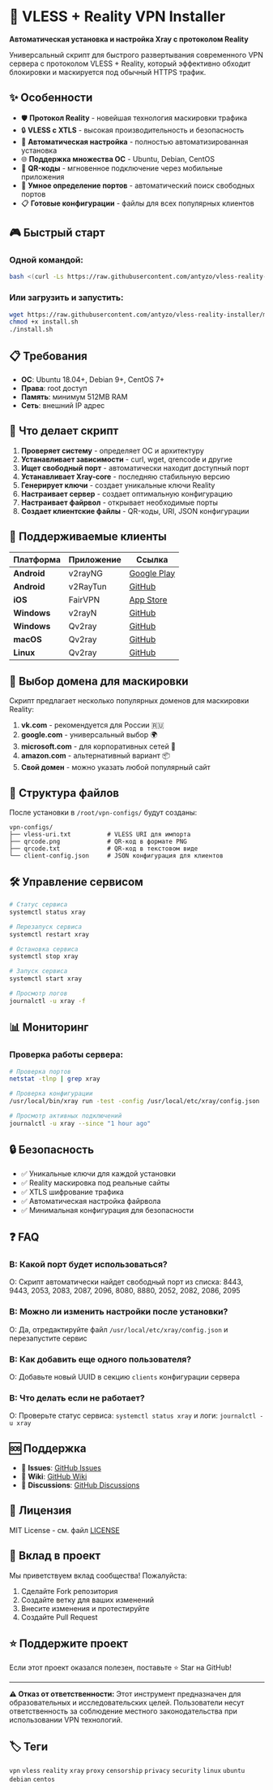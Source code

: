 # 🚀 VLESS + Reality VPN Installer

**Автоматическая установка и настройка Xray с протоколом Reality**

Универсальный скрипт для быстрого развертывания современного VPN сервера с протоколом VLESS + Reality, который эффективно обходит блокировки и маскируется под обычный HTTPS трафик.

## ✨ Особенности

- 🛡️ **Протокол Reality** - новейшая технология маскировки трафика
- 🔒 **VLESS с XTLS** - высокая производительность и безопасность  
- 🎯 **Автоматическая настройка** - полностью автоматизированная установка
- 🌐 **Поддержка множества ОС** - Ubuntu, Debian, CentOS
- 📱 **QR-коды** - мгновенное подключение через мобильные приложения
- 🔧 **Умное определение портов** - автоматический поиск свободных портов
- 📋 **Готовые конфигурации** - файлы для всех популярных клиентов

## 🎮 Быстрый старт

### Одной командой:

```bash
bash <(curl -Ls https://raw.githubusercontent.com/antyzo/vless-reality-installer/master/install.sh)
```

### Или загрузить и запустить:

```bash
wget https://raw.githubusercontent.com/antyzo/vless-reality-installer/main/install.sh
chmod +x install.sh
./install.sh
```

## 📋 Требования

- **ОС**: Ubuntu 18.04+, Debian 9+, CentOS 7+
- **Права**: root доступ
- **Память**: минимум 512MB RAM
- **Сеть**: внешний IP адрес

## 🔧 Что делает скрипт

1. **Проверяет систему** - определяет ОС и архитектуру
2. **Устанавливает зависимости** - curl, wget, qrencode и другие
3. **Ищет свободный порт** - автоматически находит доступный порт
4. **Устанавливает Xray-core** - последняю стабильную версию
5. **Генерирует ключи** - создает уникальные ключи Reality
6. **Настраивает сервер** - создает оптимальную конфигурацию
7. **Настраивает файрвол** - открывает необходимые порты
8. **Создает клиентские файлы** - QR-коды, URI, JSON конфигурации

## 📱 Поддерживаемые клиенты

| Платформа | Приложение | Ссылка |
|-----------|------------|--------|
| **Android** | v2rayNG | [Google Play](https://play.google.com/store/apps/details?id=com.v2ray.ang) |
| **Android** | v2RayTun | [GitHub](https://github.com/2dust/v2rayNG) |
| **iOS** | FairVPN | [App Store](https://apps.apple.com/app/fair-vpn/id1533873488) |
| **Windows** | v2rayN | [GitHub](https://github.com/2dust/v2rayN) |
| **Windows** | Qv2ray | [GitHub](https://github.com/Qv2ray/Qv2ray) |
| **macOS** | Qv2ray | [GitHub](https://github.com/Qv2ray/Qv2ray) |
| **Linux** | Qv2ray | [GitHub](https://github.com/Qv2ray/Qv2ray) |

## 🎯 Выбор домена для маскировки

Скрипт предлагает несколько популярных доменов для маскировки Reality:

1. **vk.com** - рекомендуется для России 🇷🇺
2. **google.com** - универсальный выбор 🌍  
3. **microsoft.com** - для корпоративных сетей 🏢
4. **amazon.com** - альтернативный вариант 📦
5. **Свой домен** - можно указать любой популярный сайт

## 📁 Структура файлов

После установки в `/root/vpn-configs/` будут созданы:

```
vpn-configs/
├── vless-uri.txt          # VLESS URI для импорта
├── qrcode.png             # QR-код в формате PNG  
├── qrcode.txt             # QR-код в текстовом виде
└── client-config.json     # JSON конфигурация для клиентов
```

## 🛠️ Управление сервисом

```bash
# Статус сервиса
systemctl status xray

# Перезапуск сервиса  
systemctl restart xray

# Остановка сервиса
systemctl stop xray

# Запуск сервиса
systemctl start xray

# Просмотр логов
journalctl -u xray -f
```

## 📊 Мониторинг

### Проверка работы сервера:
```bash
# Проверка портов
netstat -tlnp | grep xray

# Проверка конфигурации
/usr/local/bin/xray run -test -config /usr/local/etc/xray/config.json

# Просмотр активных подключений
journalctl -u xray --since "1 hour ago"
```

## 🔒 Безопасность

- ✅ Уникальные ключи для каждой установки
- ✅ Reality маскировка под реальные сайты  
- ✅ XTLS шифрование трафика
- ✅ Автоматическая настройка файрвола
- ✅ Минимальная конфигурация для безопасности

## ❓ FAQ

### **В: Какой порт будет использоваться?**
О: Скрипт автоматически найдет свободный порт из списка: 8443, 9443, 2053, 2083, 2087, 2096, 8080, 8880, 2052, 2082, 2086, 2095

### **В: Можно ли изменить настройки после установки?**
О: Да, отредактируйте файл `/usr/local/etc/xray/config.json` и перезапустите сервис

### **В: Как добавить еще одного пользователя?**
О: Добавьте новый UUID в секцию `clients` конфигурации сервера

### **В: Что делать если не работает?**
О: Проверьте статус сервиса: `systemctl status xray` и логи: `journalctl -u xray`

## 🆘 Поддержка

- 📧 **Issues**: [GitHub Issues](https://github.com/Triplooker/vless-reality-installer/issues)
- 📖 **Wiki**: [GitHub Wiki](https://github.com/Triplooker/vless-reality-installer/wiki)
- 💬 **Discussions**: [GitHub Discussions](https://github.com/Triplooker/vless-reality-installer/discussions)

## 📜 Лицензия

MIT License - см. файл [LICENSE](LICENSE)

## 🤝 Вклад в проект

Мы приветствуем вклад сообщества! Пожалуйста:

1. Сделайте Fork репозитория
2. Создайте ветку для ваших изменений  
3. Внесите изменения и протестируйте
4. Создайте Pull Request

## ⭐ Поддержите проект

Если этот проект оказался полезен, поставьте ⭐ Star на GitHub!

---

**⚠️ Отказ от ответственности:**
Этот инструмент предназначен для образовательных и исследовательских целей. Пользователи несут ответственность за соблюдение местного законодательства при использовании VPN технологий.

## 🏷️ Теги

`vpn` `vless` `reality` `xray` `proxy` `censorship` `privacy` `security` `linux` `ubuntu` `debian` `centos`
